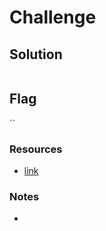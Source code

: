 # Challenge

## Solution

```
```

## Flag
``
### Resources
- [link](https://google.com)
### Notes
-